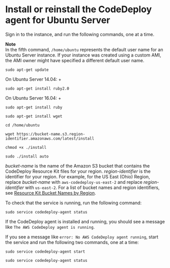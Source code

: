 # Install or reinstall the CodeDeploy agent for Ubuntu Server<a name="codedeploy-agent-operations-install-ubuntu"></a>

Sign in to the instance, and run the following commands, one at a time\. 

**Note**  
In the fifth command, `/home/ubuntu` represents the default user name for an Ubuntu Server instance\. If your instance was created using a custom AMI, the AMI owner might have specified a different default user name\. 

```
sudo apt-get update
```

On Ubuntu Server 14\.04:
+ 

  ```
  sudo apt-get install ruby2.0
  ```

On Ubuntu Server 16\.04:
+ 

  ```
  sudo apt-get install ruby
  ```

```
sudo apt-get install wget
```

```
cd /home/ubuntu
```

```
wget https://bucket-name.s3.region-identifier.amazonaws.com/latest/install
```

```
chmod +x ./install
```

```
sudo ./install auto
```

*bucket\-name* is the name of the Amazon S3 bucket that contains the CodeDeploy Resource Kit files for your region\. *region\-identifier* is the identifier for your region\. For example, for the US East \(Ohio\) Region, replace *bucket\-name* with `aws-codedeploy-us-east-2` and replace *region\-identifier* with `us-east-2`\. For a list of bucket names and region identifiers, see [Resource Kit Bucket Names by Region](resource-kit.md#resource-kit-bucket-names)\.

To check that the service is running, run the following command:

```
sudo service codedeploy-agent status
```

If the CodeDeploy agent is installed and running, you should see a message like `The AWS CodeDeploy agent is running`\.

If you see a message like `error: No AWS CodeDeploy agent running`, start the service and run the following two commands, one at a time:

```
sudo service codedeploy-agent start
```

```
sudo service codedeploy-agent status
```